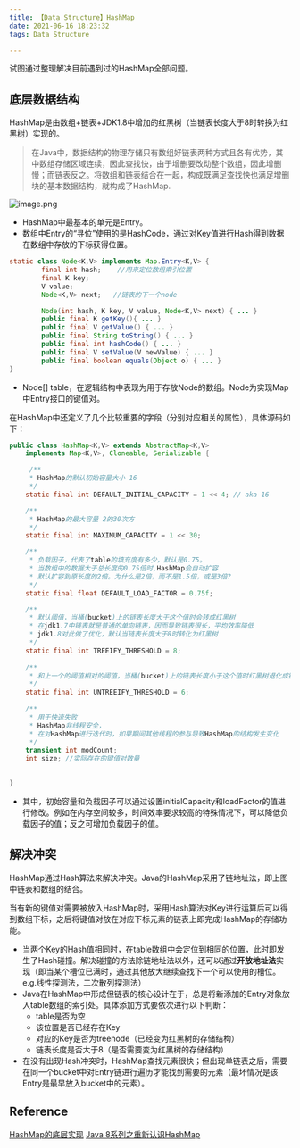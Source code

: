 ```yaml
---
title: 【Data Structure】HashMap
date: 2021-06-16 18:23:32
tags: Data Structure

---
```


试图通过整理解决目前遇到过的HashMap全部问题。

<!-- more -->

## 底层数据结构

HashMap是由数组+链表+JDK1.8中增加的红黑树（当链表长度大于8时转换为红黑树）实现的。

> 在Java中，数据结构的物理存储只有数组好链表两种方式且各有优势，其中数组存储区域连续，因此查找快，由于增删要改动整个数组，因此增删慢；而链表反之。将数组和链表结合在一起，构成既满足查找快也满足增删块的基本数据结构，就构成了HashMap.

![image.png](https://i.loli.net/2021/06/16/hvoyXqMSO95eZWd.png)

- HashMap中最基本的单元是Entry。
- 数组中Entry的“寻位”使用的是HashCode，通过对Key值进行Hash得到数据在数组中存放的下标获得位置。

```java
static class Node<K,V> implements Map.Entry<K,V> {
        final int hash;    //用来定位数组索引位置
        final K key;
        V value;
        Node<K,V> next;   //链表的下一个node

        Node(int hash, K key, V value, Node<K,V> next) { ... }
        public final K getKey(){ ... }
        public final V getValue() { ... }
        public final String toString() { ... }
        public final int hashCode() { ... }
        public final V setValue(V newValue) { ... }
        public final boolean equals(Object o) { ... }
}
```

- Node[] table，在逻辑结构中表现为用于存放Node的数组。Node为实现Map中Entry接口的键值对。

在HashMap中还定义了几个比较重要的字段（分别对应相关的属性），具体源码如下：

```java
public class HashMap<K,V> extends AbstractMap<K,V> 
	implements Map<K,V>, Cloneable, Serializable {

	 /**
     * HashMap的默认初始容量大小 16
     */
    static final int DEFAULT_INITIAL_CAPACITY = 1 << 4; // aka 16

    /**
     * HashMap的最大容量 2的30次方
     */
    static final int MAXIMUM_CAPACITY = 1 << 30;

    /**
     * 负载因子，代表了table的填充度有多少，默认是0.75。
     * 当数组中的数据大于总长度的0.75倍时,HashMap会自动扩容
     * 默认扩容到原长度的2倍。为什么是2倍，而不是1.5倍，或是3倍?
     */
    static final float DEFAULT_LOAD_FACTOR = 0.75f;

    /**
     * 默认阈值，当桶(bucket)上的链表长度大于这个值时会转成红黑树
     * 在jdk1.7中链表就是普通的单向链表，因而导致链表很长，平均效率降低
     * jdk1.8对此做了优化，默认当链表长度大于8时转化为红黑树
     */
    static final int TREEIFY_THRESHOLD = 8;
    
    /**
     * 和上一个的阈值相对的阈值，当桶(bucket)上的链表长度小于这个值时红黑树退化成链表
     */
    static final int UNTREEIFY_THRESHOLD = 6;
    
    /**
     * 用于快速失败
     * HashMap非线程安全，
     * 在对HashMap进行迭代时，如果期间其他线程的参与导致HashMap的结构发生变化	  * 了（比如put，remove等操作），需要抛出异常					ConcurrentModificationException
     */
    transient int modCount;
    int size; //实际存在的键值对数量
    

}
```

- 其中，初始容量和负载因子可以通过设置initialCapacity和loadFactor的值进行修改。例如在内存空间较多，时间效率要求较高的特殊情况下，可以降低负载因子的值；反之可增加负载因子的值。

## 解决冲突

HashMap通过Hash算法来解决冲突。Java的HashMap采用了链地址法，即上图中链表和数组的结合。 

当有新的键值对需要被放入HashMap时，采用Hash算法对Key进行运算后可以得到数组下标，之后将键值对放在对应下标元素的链表上即完成HashMap的存储功能。

- 当两个Key的Hash值相同时，在table数组中会定位到相同的位置，此时即发生了Hash碰撞。解决碰撞的方法除链地址法以外，还可以通过**开放地址法**实现（即当某个槽位已满时，通过其他放大继续查找下一个可以使用的槽位。e.g.线性探测法，二次散列探测法）
- Java在HashMap中形成但链表的核心设计在于，总是将新添加的Entry对象放入table数组的索引处。具体添加方式要依次进行以下判断：
  - table是否为空
  - 该位置是否已经存在Key
  - 对应的Key是否为treenode（已经变为红黑树的存储结构）
  - 链表长度是否大于8（是否需要变为红黑树的存储结构）
- 在没有出现Hash冲突时，HashMap查找元素很快；但出现单链表之后，需要在同一个bucket中对Entry链进行遍历才能找到需要的元素（最坏情况是该Entry是最早放入bucket中的元素）。

## Reference

[HashMap的底层实现](https://lushunjian.github.io/blog/2019/01/02/HashMap%E7%9A%84%E5%BA%95%E5%B1%82%E5%AE%9E%E7%8E%B0/)
[Java 8系列之重新认识HashMap](https://tech.meituan.com/2016/06/24/java-hashmap.html)
